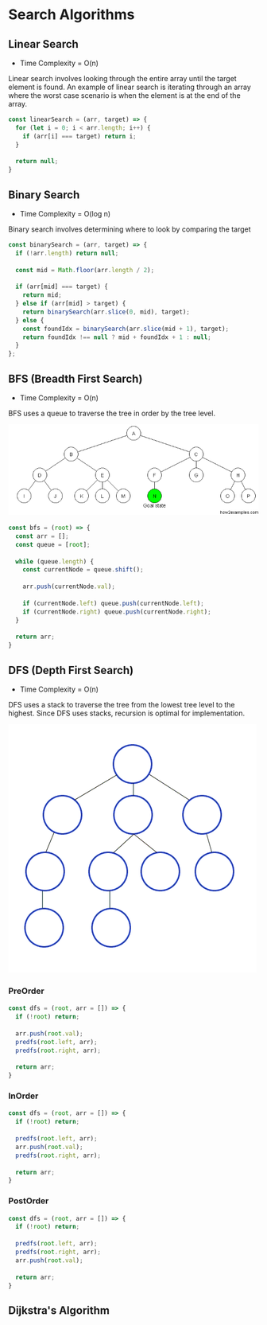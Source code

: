 # Search Algorithms

## Linear Search
* Time Complexity = O(n)

Linear search involves looking through the entire array until the target element is found. An example of linear search is iterating through an array where the worst case scenario is when the element is at the end of the array.

```javascript
const linearSearch = (arr, target) => {
  for (let i = 0; i < arr.length; i++) {
    if (arr[i] === target) return i;
  }

  return null;
}
```

## Binary Search
* Time Complexity = O(log n)

Binary search involves determining where to look by comparing the target 

```javascript
const binarySearch = (arr, target) => {
  if (!arr.length) return null;

  const mid = Math.floor(arr.length / 2);

  if (arr[mid] === target) {
    return mid;
  } else if (arr[mid] > target) {
    return binarySearch(arr.slice(0, mid), target);
  } else {
    const foundIdx = binarySearch(arr.slice(mid + 1), target);
    return foundIdx !== null ? mid + foundIdx + 1 : null;
  }
};
```

## BFS (Breadth First Search)
* Time Complexity = O(n)

BFS uses a queue to traverse the tree in order by the tree level.

![](./images/bfs.gif)

```javascript
const bfs = (root) => {
  const arr = [];
  const queue = [root];

  while (queue.length) {
    const currentNode = queue.shift();

    arr.push(currentNode.val);

    if (currentNode.left) queue.push(currentNode.left);
    if (currentNode.right) queue.push(currentNode.right);
  }

  return arr;
}
```

## DFS (Depth First Search)
* Time Complexity = O(n)

DFS uses a stack to traverse the tree from the lowest tree level to the highest. Since DFS uses stacks, recursion is optimal for implementation.

![](./images/dfs.gif)

### PreOrder
```javascript
const dfs = (root, arr = []) => {
  if (!root) return;

  arr.push(root.val);
  predfs(root.left, arr);
  predfs(root.right, arr);
  
  return arr;
}
```


### InOrder
```javascript
const dfs = (root, arr = []) => {
  if (!root) return;

  predfs(root.left, arr);
  arr.push(root.val);
  predfs(root.right, arr);
  
  return arr;
}
```

### PostOrder
```javascript
const dfs = (root, arr = []) => {
  if (!root) return;

  predfs(root.left, arr);
  predfs(root.right, arr);
  arr.push(root.val);
  
  return arr;
}
```

## Dijkstra's Algorithm

